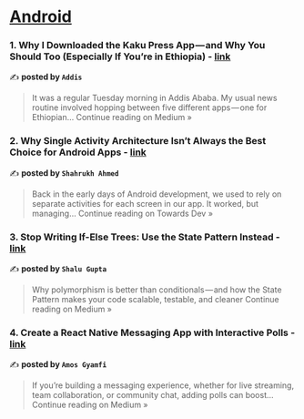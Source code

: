 
<h1><a href=https://medium.com/tag/android/recommended target="_blank" rel="noopener noreferrer">Android</a></h1>
<h3>1. Why I Downloaded the Kaku Press App — and Why You Should Too (Especially If You’re in Ethiopia) - <a href="https://medium.com/@addis.25/why-i-downloaded-the-kaku-press-app-and-why-you-should-too-especially-if-youre-in-ethiopia-22270e82003e?source=rss------android-5" target="_blank" rel="noopener noreferrer">link</a></h3>

✍️ **posted by `Addis`**

<blockquote>It was a regular Tuesday morning in Addis Ababa. My usual news routine involved hopping between five different apps — one for Ethiopian…
Continue reading on Medium »</blockquote>

<h3>2. Why Single Activity Architecture Isn’t Always the Best Choice for Android Apps - <a href="https://towardsdev.com/why-single-activity-architecture-isnt-always-the-best-choice-for-android-apps-99c1a9101a76?source=rss------android-5" target="_blank" rel="noopener noreferrer">link</a></h3>

✍️ **posted by `Shahrukh Ahmed`**

<blockquote>Back in the early days of Android development, we used to rely on separate activities for each screen in our app. It worked, but managing…
Continue reading on Towards Dev »</blockquote>

<h3>3.  Stop Writing If-Else Trees: Use the State Pattern Instead - <a href="https://medium.com/@info.shaludroid/stop-writing-if-else-trees-use-the-state-pattern-instead-2a460a6f3de2?source=rss------android-5" target="_blank" rel="noopener noreferrer">link</a></h3>

✍️ **posted by `Shalu Gupta`**

<blockquote>Why polymorphism is better than conditionals — and how the State Pattern makes your code scalable, testable, and cleaner
Continue reading on Medium »</blockquote>

<h3>4. Create a React Native Messaging App with Interactive Polls - <a href="https://medium.com/@amosgyamfi/create-a-react-native-messaging-app-with-interactive-polls-0e48c576c75e?source=rss------android-5" target="_blank" rel="noopener noreferrer">link</a></h3>

✍️ **posted by `Amos Gyamfi`**

<blockquote>If you’re building a messaging experience, whether for live streaming, team collaboration, or community chat, adding polls can boost…
Continue reading on Medium »</blockquote>

